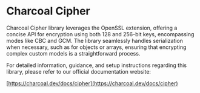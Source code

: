 # Charcoal Cipher

Charcoal Cipher library leverages the OpenSSL extension, offering a concise API for encryption using both 128 and
256-bit keys, encompassing modes like CBC and GCM. The library seamlessly handles serialization when necessary, such as
for objects or arrays, ensuring that encrypting complex custom models is a straightforward process.

For detailed information, guidance, and setup instructions regarding this library, please refer to our official
documentation website:

[https://charcoal.dev/docs/cipher](https://charcoal.dev/docs/cipher)
